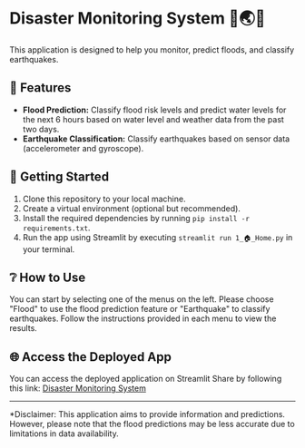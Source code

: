 # Disaster Monitoring System 🌊🌏🚨
This application is designed to help you monitor, predict floods, and classify earthquakes.

## 🌟 Features
- **Flood Prediction:** Classify flood risk levels and predict water levels for the next 6 hours based on water level and weather data from the past two days.
- **Earthquake Classification:** Classify earthquakes based on sensor data (accelerometer and gyroscope).

## 🚀 Getting Started
1. Clone this repository to your local machine.
2. Create a virtual environment (optional but recommended).
3. Install the required dependencies by running `pip install -r requirements.txt`.
4. Run the app using Streamlit by executing `streamlit run 1_🏠_Home.py` in your terminal.

## ❔ How to Use
You can start by selecting one of the menus on the left. Please choose "Flood" to use the flood prediction feature or "Earthquake" to classify earthquakes. Follow the instructions provided in each menu to view the results.

## 🌐 Access the Deployed App
You can access the deployed application on Streamlit Share by following this link: [Disaster Monitoring System](https://simulasi2.streamlit.app/)

---
*Disclaimer: This application aims to provide information and predictions. However, please note that the flood predictions may be less accurate due to limitations in data availability.
